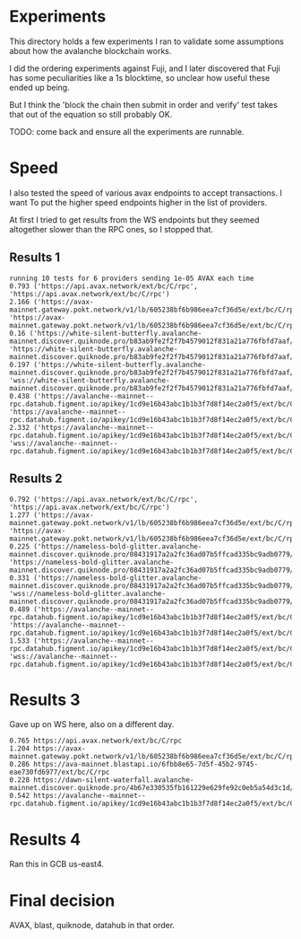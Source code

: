 # Experiments 

This directory holds a few experiments I ran to validate some assumptions about
how the avalanche blockchain works.

I did the ordering experiments against Fuji, and I later discovered that Fuji has
some peculiarities like a 1s blocktime, so unclear how useful these ended up being.

But I think the 'block the chain then submit in order and verify' test takes that
out of the equation so still probably OK.

TODO: come back and ensure all the experiments are runnable.

# Speed

I also tested the speed of various avax endpoints to accept transactions. I want
To put the higher speed endpoints higher in the list of providers.

At first I tried to get results from the WS endpoints but they seemed altogether
slower than the RPC ones, so I stopped that.


## Results 1

```
running 10 tests for 6 providers sending 1e-05 AVAX each time
0.793 ('https://api.avax.network/ext/bc/C/rpc', 'https://api.avax.network/ext/bc/C/rpc')
2.166 ('https://avax-mainnet.gateway.pokt.network/v1/lb/605238bf6b986eea7cf36d5e/ext/bc/C/rpc', 'https://avax-mainnet.gateway.pokt.network/v1/lb/605238bf6b986eea7cf36d5e/ext/bc/C/rpc')
0.16 ('https://white-silent-butterfly.avalanche-mainnet.discover.quiknode.pro/b83ab9fe2f2f7b4579012f831a21a776fbfd7aaf/ext/bc/C/rpc', 'https://white-silent-butterfly.avalanche-mainnet.discover.quiknode.pro/b83ab9fe2f2f7b4579012f831a21a776fbfd7aaf/ext/bc/C/rpc')
0.197 ('https://white-silent-butterfly.avalanche-mainnet.discover.quiknode.pro/b83ab9fe2f2f7b4579012f831a21a776fbfd7aaf/ext/bc/C/rpc', 'wss://white-silent-butterfly.avalanche-mainnet.discover.quiknode.pro/b83ab9fe2f2f7b4579012f831a21a776fbfd7aaf/ext/bc/C/ws')
0.438 ('https://avalanche--mainnet--rpc.datahub.figment.io/apikey/1cd9e16b43abc1b1b3f7d8f14ec2a0f5/ext/bc/C/rpc', 'https://avalanche--mainnet--rpc.datahub.figment.io/apikey/1cd9e16b43abc1b1b3f7d8f14ec2a0f5/ext/bc/C/rpc')
2.332 ('https://avalanche--mainnet--rpc.datahub.figment.io/apikey/1cd9e16b43abc1b1b3f7d8f14ec2a0f5/ext/bc/C/rpc', 'wss://avalanche--mainnet--rpc.datahub.figment.io/apikey/1cd9e16b43abc1b1b3f7d8f14ec2a0f5/ext/bc/C/ws')
```

## Results 2

```
0.792 ('https://api.avax.network/ext/bc/C/rpc', 'https://api.avax.network/ext/bc/C/rpc')
1.277 ('https://avax-mainnet.gateway.pokt.network/v1/lb/605238bf6b986eea7cf36d5e/ext/bc/C/rpc', 'https://avax-mainnet.gateway.pokt.network/v1/lb/605238bf6b986eea7cf36d5e/ext/bc/C/rpc')
0.225 ('https://nameless-bold-glitter.avalanche-mainnet.discover.quiknode.pro/08431917a2a2fc36ad07b5ffcad335bc9adb0779/ext/bc/C/rpc', 'https://nameless-bold-glitter.avalanche-mainnet.discover.quiknode.pro/08431917a2a2fc36ad07b5ffcad335bc9adb0779/ext/bc/C/rpc')
0.331 ('https://nameless-bold-glitter.avalanche-mainnet.discover.quiknode.pro/08431917a2a2fc36ad07b5ffcad335bc9adb0779/ext/bc/C/rpc', 'wss://nameless-bold-glitter.avalanche-mainnet.discover.quiknode.pro/08431917a2a2fc36ad07b5ffcad335bc9adb0779/ext/bc/C/ws')
0.489 ('https://avalanche--mainnet--rpc.datahub.figment.io/apikey/1cd9e16b43abc1b1b3f7d8f14ec2a0f5/ext/bc/C/rpc', 'https://avalanche--mainnet--rpc.datahub.figment.io/apikey/1cd9e16b43abc1b1b3f7d8f14ec2a0f5/ext/bc/C/rpc')
1.533 ('https://avalanche--mainnet--rpc.datahub.figment.io/apikey/1cd9e16b43abc1b1b3f7d8f14ec2a0f5/ext/bc/C/rpc', 'wss://avalanche--mainnet--rpc.datahub.figment.io/apikey/1cd9e16b43abc1b1b3f7d8f14ec2a0f5/ext/bc/C/ws')
```

# Results 3

Gave up on WS here, also on a different day.

```
0.765 https://api.avax.network/ext/bc/C/rpc
1.204 https://avax-mainnet.gateway.pokt.network/v1/lb/605238bf6b986eea7cf36d5e/ext/bc/C/rpc
0.286 https://ava-mainnet.blastapi.io/6fbb8e65-7d5f-45b2-9745-eae730fd6977/ext/bc/C/rpc
0.228 https://dawn-silent-waterfall.avalanche-mainnet.discover.quiknode.pro/4b67e330535fb161229e629fe92c0eb5a54d3c1d/ext/bc/C/rpc
0.542 https://avalanche--mainnet--rpc.datahub.figment.io/apikey/1cd9e16b43abc1b1b3f7d8f14ec2a0f5/ext/bc/C/rpc
```

# Results 4

Ran this in GCB us-east4.

# Final decision

AVAX, blast, quiknode, datahub in that order.

